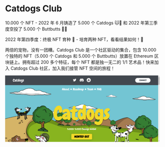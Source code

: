 # Catdogs Club

10.000 个 NFT - 2022 年 6 月铸造了 5.000 个 Catdogs 🐱🐶 和 2022 年第三季度空投了 5.000 个 Buttbutts 🍑🍑

2022 年第四季度：终极 NFT 育种 🧬 - 培育两种 NFT，看看结果如何！🧪

两倍的宠物，没有一团糟。Catdogs Club 是一个社区驱动的集合，包含 10.000 个独特的 NFT（5.000 个 Catdogs 和 5.000 个 Buttbutts）放置在 Ethereum 区块链上。拥有超过 200 多个特征，每个 NFT 都是独一无二的 1/1 艺术品！快来加入 Catdogs Club 社区，加入我们接管 NFT 空间的旅程！

![nft](43213434213123.png)
